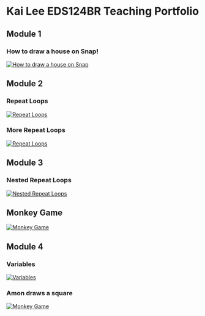 # Kai Lee EDS124BR Teaching Portfolio 

## Module 1
### How to draw a house on Snap!
[![How to draw a house on Snap](https://img.youtube.com/vi/bER7YnFPYQM/0.jpg)](https://www.youtube.com/watch?v=bER7YnFPYQM)


## Module 2
### Repeat Loops
[![Repeat Loops](https://img.youtube.com/vi/64WwCHb327c/0.jpg)](https://www.youtube.com/watch?v=64WwCHb327c)

### More Repeat Loops
[![Repeat Loops](https://img.youtube.com/vi/dSTAkM76Ewc/0.jpg)](https://www.youtube.com/watch?v=dSTAkM76Ewc)


## Module 3
### Nested Repeat Loops
[![Nested Repeat Loops](https://img.youtube.com/vi/XRxk_vTA0p8/0.jpg)](https://www.youtube.com/watch?v=XRxk_vTA0p8)

## Monkey Game
[![Monkey Game](https://img.youtube.com/vi/huPrSdBYH_I/0.jpg)](https://www.youtube.com/watch?v=huPrSdBYH_I)



## Module 4
### Variables
[![Variables](https://img.youtube.com/vi/J8zN96t1uQcs/0.jpg)](https://www.youtube.com/watch?v=J8zN96t1uQc)

### Amon draws a square
[![Monkey Game](https://img.youtube.com/vi/CYn-f0k1gOs/0.jpg)](https://www.youtube.com/watch?v=CYn-f0k1gOs)